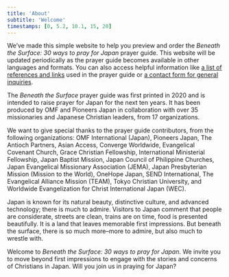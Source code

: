 ```yaml
---
title: 'About'
subtitle: 'Welcome'
timestamps: [0, 5.2, 10.1, 15, 20]
---
```


We’ve made this simple website to help you preview and order the *Beneath the Surface: 30 ways to pray for Japan* prayer guide. This website will be updated periodically as the prayer guide becomes available in other languages and formats. You can also access helpful information like [a list of references and links](/about) used in the prayer guide or [a contact form for general inquiries](/order).

The *Beneath the Surface* prayer guide was first printed in 2020 and is intended to raise prayer for Japan for the next ten years. It has been produced by OMF and Pioneers Japan in collaboration with over 35 missionaries and Japanese Christian leaders, from 17 organizations.

We want to give special thanks to the prayer guide contributors, from the following organizations: OMF International (Japan), Pioneers Japan, The Antioch Partners, Asian Access, Converge Worldwide, Evangelical Covenant Church, Grace Christian Fellowship, International Ministerial Fellowship, Japan Baptist Mission, Japan Council of Philippine Churches, Japan Evangelical Missionary Association (JEMA), Japan Presbyterian Mission (Mission to the World), OneHope Japan, SEND International, The Evangelical Alliance Mission (TEAM), Tokyo Christian University, and Worldwide Evangelization for Christ International Japan (WEC).

Japan is known for its natural beauty, distinctive culture, and advanced technology; there is much to admire. Visitors to Japan comment that people are considerate, streets are clean, trains are on time, food is presented beautifully. It is a land that leaves memorable first impressions. But beneath the surface, there is so much more–more to admire, but also much to wrestle with.

Welcome to *Beneath the Surface: 30 ways to pray for Japan*. We invite you to move beyond first impressions to engage with the stories and concerns of Christians in Japan. Will you join us in praying for Japan?